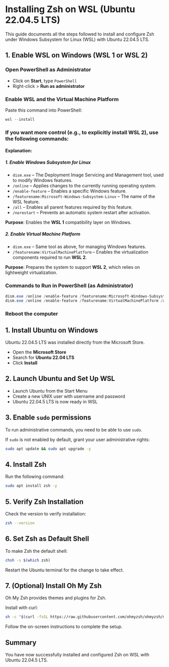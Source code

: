 # Installing Zsh on WSL (Ubuntu 22.04.5 LTS)

This guide documents all the steps followed to install and configure Zsh under Windows Subsystem for Linux (WSL) with Ubuntu 22.04.5 LTS.


## 1. Enable WSL on Windows (WSL 1 or WSL 2)

### Open PowerShell as Administrator

- Click on **Start**, type `PowerShell`
- Right-click > **Run as administrator**


### Enable WSL and the Virtual Machine Platform

Paste this command into PowerShell:
   
```powershell
wsl --install
```
### If you want more control (e.g., to explicitly install WSL 2), use the following commands:

#### Explanation:

##### 1. Enable Windows Subsystem for Linux

- `dism.exe` – The Deployment Image Servicing and Management tool, used to modify Windows features.
- `/online` – Applies changes to the currently running operating system.
- `/enable-feature` – Enables a specific Windows feature.
- `/featurename:Microsoft-Windows-Subsystem-Linux` – The name of the WSL feature.
- `/all` – Enables all parent features required by this feature.
- `/norestart` – Prevents an automatic system restart after activation.

 **Purpose**: Enables the **WSL 1** compatibility layer on Windows.


##### 2. Enable Virtual Machine Platform

- `dism.exe` – Same tool as above, for managing Windows features.
- `/featurename:VirtualMachinePlatform` – Enables the virtualization components required to run **WSL 2**.

**Purpose**: Prepares the system to support **WSL 2**, which relies on lightweight virtualization.



### Commands to Run in PowerShell (as Administrator)

```powershell
dism.exe /online /enable-feature /featurename:Microsoft-Windows-Subsystem-Linux /all /norestart
dism.exe /online /enable-feature /featurename:VirtualMachinePlatform /all /norestart
```

### Reboot the computer


## 1. Install Ubuntu on Windows

Ubuntu 22.04.5 LTS was installed directly from the Microsoft Store.

- Open the **Microsoft Store**
- Search for **Ubuntu 22.04 LTS**
- Click **Install**

## 2. Launch Ubuntu and Set Up WSL

- Launch Ubuntu from the Start Menu
- Create a new UNIX user with username and password
- Ubuntu 22.04.5 LTS is now ready in WSL

## 3. Enable `sudo` permissions

To run administrative commands, you need to be able to use `sudo`.

If `sudo` is not enabled by default, grant your user administrative rights:

```bash
sudo apt update && sudo apt upgrade -y
```

## 4. Install Zsh

Run the following command:

```bash
sudo apt install zsh -y
```

## 5. Verify Zsh Installation

Check the version to verify installation:

```bash
zsh --version
```

## 6. Set Zsh as Default Shell

To make Zsh the default shell:

```bash
chsh -s $(which zsh)
```

Restart the Ubuntu terminal for the change to take effect.

## 7. (Optional) Install Oh My Zsh

Oh My Zsh provides themes and plugins for Zsh.

Install with curl:

```bash
sh -c "$(curl -fsSL https://raw.githubusercontent.com/ohmyzsh/ohmyzsh/master/tools/install.sh)"
```

Follow the on-screen instructions to complete the setup.

## Summary

You have now successfully installed and configured Zsh on WSL with Ubuntu 22.04.5 LTS.

